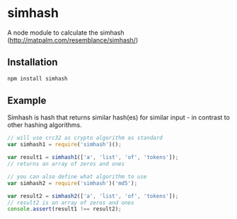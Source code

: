 simhash
=======

A node module to calculate the simhash (http://matpalm.com/resemblance/simhash/)

## Installation

```JavaScript
npm install simhash
```

## Example

Simhash is hash that returns similar hash(es) for similar input - in contrast to other hashing algorithms.

```JavaScript
// will use crc32 as crypto algorithm as standard
var simhash1 = require('simhash')();

var result1 = simhash1(['a', 'list', 'of', 'tokens']);
// returns an array of zeros and ones

// you can also define what algorithm to use
var simhash2 = require('simhash')('md5');

var result2 = simhash2(['a', 'list', 'of', 'tokens']);
// result2 is an array of zeros and ones
console.assert(result1 !== result2);
```